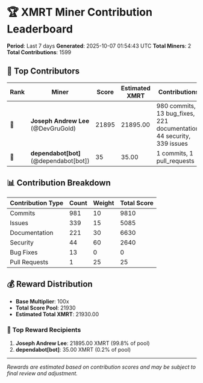 # 🏆 XMRT Miner Contribution Leaderboard

**Period**: Last 7 days
**Generated**: 2025-10-07 01:54:43 UTC
**Total Miners**: 2
**Total Contributions**: 1599

## 🥇 Top Contributors

| Rank | Miner | Score | Estimated XMRT | Contributions |
|------|-------|-------|----------------|---------------|
| 🥇 | **Joseph Andrew Lee** (@DevGruGold) | 21895 | 21895.00 | 980 commits, 13 bug_fixes, 221 documentation, 44 security, 339 issues |
| 🥈 | **dependabot[bot]** (@dependabot[bot]) | 35 | 35.00 | 1 commits, 1 pull_requests |

## 📊 Contribution Breakdown

| Contribution Type | Count | Weight | Total Score |
|-------------------|-------|--------|-------------|
| Commits | 981 | 10 | 9810 |
| Issues | 339 | 15 | 5085 |
| Documentation | 221 | 30 | 6630 |
| Security | 44 | 60 | 2640 |
| Bug Fixes | 13 | 0 | 0 |
| Pull Requests | 1 | 25 | 25 |

## 💰 Reward Distribution

- **Base Multiplier**: 100x
- **Total Score Pool**: 21930
- **Estimated Total XMRT**: 21930.00

### 🎯 Top Reward Recipients
1. **Joseph Andrew Lee**: 21895.00 XMRT (99.8% of pool)
2. **dependabot[bot]**: 35.00 XMRT (0.2% of pool)

---
*Rewards are estimated based on contribution scores and may be subject to final review and adjustment.*